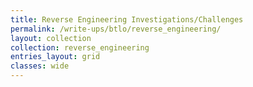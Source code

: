 ```yaml
---
title: Reverse Engineering Investigations/Challenges
permalink: /write-ups/btlo/reverse_engineering/
layout: collection
collection: reverse_engineering
entries_layout: grid
classes: wide
---
```


